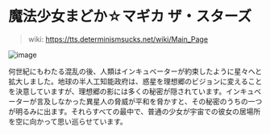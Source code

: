 # 魔法少女まどか☆マギカ ザ・スターズ

> wiki: <https://tts.determinismsucks.net/wiki/Main_Page>

![image](https://user-images.githubusercontent.com/24560368/156177284-33456fc7-53fc-4515-a4bd-48683ca88277.png)

何世紀にもわたる混乱の後、人類はインキュベーターが約束したように星々へと拡大しました。地球の半人工知能政府は、惑星を理想郷のビジョンに変えることを決意していますが、理想郷の影には多くの秘密が隠されています。インキュベーターが言及しなかった異星人の脅威が平和を脅かすと、その秘密のうちの一つが明るみに出ます。それらすべての最中で、普通の少女が宇宙での彼女の居場所を空に向かって思い巡らせています。
